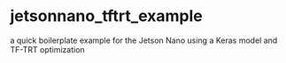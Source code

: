 # jetsonnano_tftrt_example
a quick boilerplate example for the Jetson Nano using a Keras model and TF-TRT optimization
